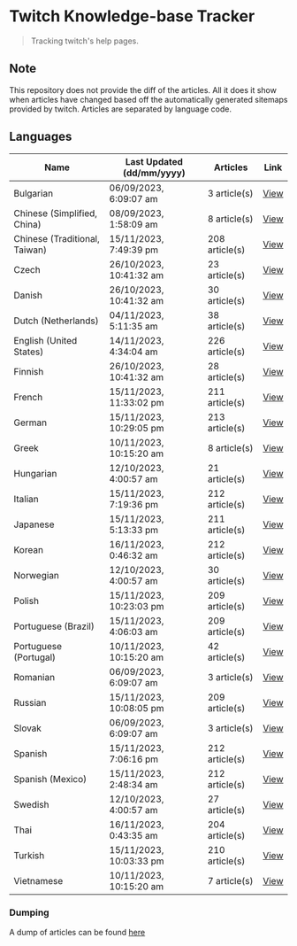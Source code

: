 # Twitch Knowledge-base Tracker
> Tracking twitch's help pages. 

## Note
This repository does not provide the diff of the articles. All it does it show when articles have changed based
off the automatically generated sitemaps provided by twitch. Articles are separated by language code.

## Languages

| Name                          | Last Updated (dd/mm/yyyy) | Articles       | Link                   |
|-------------------------------|---------------------------|----------------|------------------------|
| Bulgarian                     | 06/09/2023, 6:09:07 am    | 3 article(s)   | [View](docs/bg.md)     |
| Chinese (Simplified, China)   | 08/09/2023, 1:58:09 am    | 8 article(s)   | [View](docs/zh_CN.md)  |
| Chinese (Traditional, Taiwan) | 15/11/2023, 7:49:39 pm    | 208 article(s) | [View](docs/zh_TW.md)  |
| Czech                         | 26/10/2023, 10:41:32 am   | 23 article(s)  | [View](docs/cs.md)     |
| Danish                        | 26/10/2023, 10:41:32 am   | 30 article(s)  | [View](docs/da.md)     |
| Dutch (Netherlands)           | 04/11/2023, 5:11:35 am    | 38 article(s)  | [View](docs/nl_NL.md)  |
| English (United States)       | 14/11/2023, 4:34:04 am    | 226 article(s) | [View](docs/en_US.md)  |
| Finnish                       | 26/10/2023, 10:41:32 am   | 28 article(s)  | [View](docs/fi.md)     |
| French                        | 15/11/2023, 11:33:02 pm   | 211 article(s) | [View](docs/fr.md)     |
| German                        | 15/11/2023, 10:29:05 pm   | 213 article(s) | [View](docs/de.md)     |
| Greek                         | 10/11/2023, 10:15:20 am   | 8 article(s)   | [View](docs/el.md)     |
| Hungarian                     | 12/10/2023, 4:00:57 am    | 21 article(s)  | [View](docs/hu.md)     |
| Italian                       | 15/11/2023, 7:19:36 pm    | 212 article(s) | [View](docs/it.md)     |
| Japanese                      | 15/11/2023, 5:13:33 pm    | 211 article(s) | [View](docs/ja.md)     |
| Korean                        | 16/11/2023, 0:46:32 am    | 212 article(s) | [View](docs/ko.md)     |
| Norwegian                     | 12/10/2023, 4:00:57 am    | 30 article(s)  | [View](docs/no.md)     |
| Polish                        | 15/11/2023, 10:23:03 pm   | 209 article(s) | [View](docs/pl.md)     |
| Portuguese (Brazil)           | 15/11/2023, 4:06:03 am    | 209 article(s) | [View](docs/pt_BR.md)  |
| Portuguese (Portugal)         | 10/11/2023, 10:15:20 am   | 42 article(s)  | [View](docs/pt_PT.md)  |
| Romanian                      | 06/09/2023, 6:09:07 am    | 3 article(s)   | [View](docs/ro.md)     |
| Russian                       | 15/11/2023, 10:08:05 pm   | 209 article(s) | [View](docs/ru.md)     |
| Slovak                        | 06/09/2023, 6:09:07 am    | 3 article(s)   | [View](docs/sk.md)     |
| Spanish                       | 15/11/2023, 7:06:16 pm    | 212 article(s) | [View](docs/es.md)     |
| Spanish (Mexico)              | 15/11/2023, 2:48:34 am    | 212 article(s) | [View](docs/es_MX.md)  |
| Swedish                       | 12/10/2023, 4:00:57 am    | 27 article(s)  | [View](docs/sv.md)     |
| Thai                          | 16/11/2023, 0:43:35 am    | 204 article(s) | [View](docs/th.md)     |
| Turkish                       | 15/11/2023, 10:03:33 pm   | 210 article(s) | [View](docs/tr.md)     |
| Vietnamese                    | 10/11/2023, 10:15:20 am   | 7 article(s)   | [View](docs/vi.md)     |

### Dumping
A dump of articles can be found [here](docs/RAW.md)